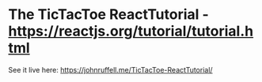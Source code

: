# The TicTacToe ReactTutorial - https://reactjs.org/tutorial/tutorial.html
See it live here:
https://johnruffell.me/TicTacToe-ReactTutorial/


